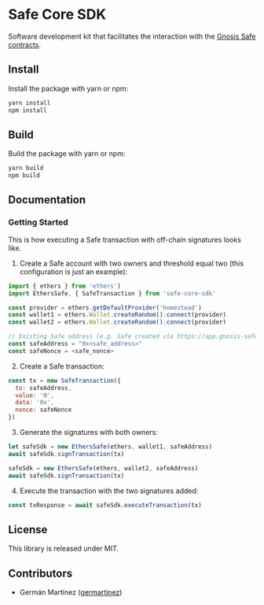 # Safe Core SDK

Software development kit that facilitates the interaction with the [Gnosis Safe contracts](https://github.com/gnosis/safe-contracts).

## Install

Install the package with yarn or npm:

```bash
yarn install
npm install
```

## Build

Build the package with yarn or npm:

```bash
yarn build
npm build
```

## Documentation

### Getting Started

This is how executing a Safe transaction with off-chain signatures looks like.

1. Create a Safe account with two owners and threshold equal two (this configuration is just an example):
```js
import { ethers } from 'ethers')
import EthersSafe, { SafeTransaction } from 'safe-core-sdk'

const provider = ethers.getDefaultProvider('homestead')
const wallet1 = ethers.Wallet.createRandom().connect(provider)
const wallet2 = ethers.Wallet.createRandom().connect(provider)

// Existing Safe address (e.g. Safe created via https://app.gnosis-safe.io
const safeAddress = "0x<safe_address>"
const safeNonce = <safe_nonce>
```

2. Create a Safe transaction:
```js
const tx = new SafeTransaction({
  to: safeAddress,
  value: '0',
  data: '0x',
  nonce: safeNonce
})
```

3. Generate the signatures with both owners:
```js
let safeSdk = new EthersSafe(ethers, wallet1, safeAddress)
await safeSdk.signTransaction(tx)

safeSdk = new EthersSafe(ethers, wallet2, safeAddress)
await safeSdk.signTransaction(tx)
```

4. Execute the transaction with the two signatures added:
```js
const txResponse = await safeSdk.executeTransaction(tx)

```

## License

This library is released under MIT.

## Contributors

- Germán Martínez ([germartinez](https://github.com/germartinez))
